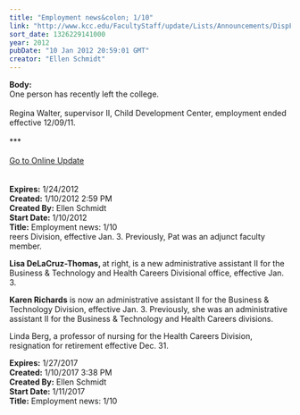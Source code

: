 ```yaml
---
title: "Employment news&colon; 1/10"
link: "http://www.kcc.edu/FacultyStaff/update/Lists/Announcements/DispForm.aspx?ID=571"
sort_date: 1326229141000
year: 2012
pubDate: "10 Jan 2012 20:59:01 GMT"
creator: "Ellen Schmidt"
---
```


<div><b>Body:</b> <div class="ExternalClass9DD92CE838F044E1A360BCC905F8F816">
<div>One person has recently left the college.</div>
<div><br />Regina Walter, supervisor II, Child Development Center, employment ended effective 12/09/11.</div>
<div> </div>
<div>***</div>
<div> </div>
<div><a href="/FacultyStaff/update/Pages/dailyupdate.aspx">Go to Online Update</a></div>
<div> </div>
<div> </div></div></div>
<div><b>Expires:</b> 1/24/2012</div>
<div><b>Created:</b> 1/10/2012 2:59 PM</div>
<div><b>Created By:</b> Ellen Schmidt</div>
<div><b>Start Date:</b> 1/10/2012</div>
<div><b>Title:</b> Employment news: 1/10</div>
reers Division, effective Jan. 3. Previously, Pat was an adjunct faculty member.</p>
<p><strong>Lisa DeLaCruz-Thomas, </strong>at right,<strong> </strong>is a new administrative assistant II for the Business &amp; Technology and Health Careers Divisional office, effective Jan. 3.</p>
<p><strong>Karen Richards</strong> is now an administrative assistant II for the Business &amp; Technology Division, effective Jan. 3. Previously, she was an administrative assistant II for the Business &amp; Technology and Health Careers divisions.</p>
<p>Linda Berg, a professor of nursing for the Health Careers Division, resignation for retirement effective Dec. 31.</p></div></div>
<div><b>Expires:</b> 1/27/2017</div>
<div><b>Created:</b> 1/10/2017 3:38 PM</div>
<div><b>Created By:</b> Ellen Schmidt</div>
<div><b>Start Date:</b> 1/11/2017</div>
<div><b>Title:</b> Employment news: 1/10</div>
